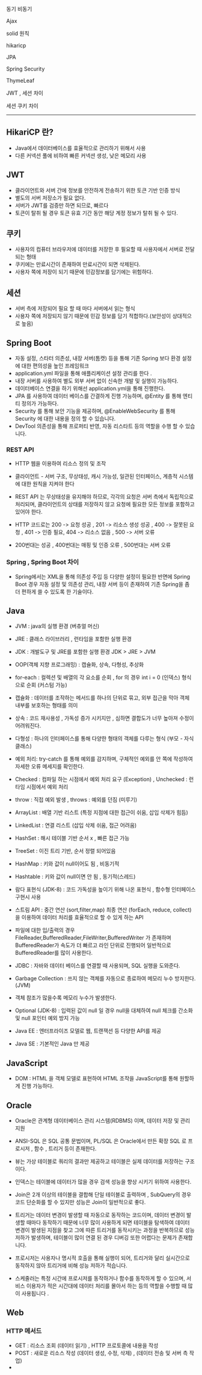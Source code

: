 동기 비동기

Ajax

solid 원칙

hikaricp

JPA

Spring Security 

ThymeLeaf


JWT , 세션 차이 

세션 쿠키 차이



---





##  HikariCP 란?
- Java에서 데이터베이스를 효율적으로 관리하기 위해서 사용 
- 다른 커넥션 풀에 비하여 빠른 커넥션 생성, 낮은 메모리 사용

##  JWT 
- 클라이언트와 서버 간에 정보를 안전하게 전송하기 위한 토큰 기반 인증 방식
- 별도의 서버 저장소가 필요 없다.
- 서버가 JWT를 검증만 하면 되므로, 빠르다
- 토큰이 탈취 될 경우 토큰 유효 기간 동안 해당 계정 정보가 탈취 될 수 있다.

##  쿠키 
- 사용자의 컴퓨터 브라우저에 데이터를 저장한 후 필요할 때 사용자에서 서버로 전달되는 형태 
- 쿠키에는 만료시간이 존재하여 만료시간이 되면 삭제된다. 
- 사용자 쪽에 저장이 되기 때문에 민감정보를 담기에는 위험하다.

##  세션 
- 서버 측에 저장되어 필요 할 때 마다 서버에서 읽는 형식 
- 사용자 쪽에 저장되지 않기 때문에 민감 정보를 담기 적합하다.(보안성이 상대적으로 높음)


##  Spring Boot 
- 자동 설정, 스타터 의존성, 내장 서버(톰캣) 등을 통해 기존 Spring 보다 환경 설정에 대한 편의성을 높인 프레임워크
- application.yml 파일을 통해 애플리케이션 설정 관리를 한다 . 
- 내장 서버를 사용하여 별도 외부 서버 없이 신속한 개발 및 실행이 가능하다.
- 데이터베이스 연결을 하기 위해선 application.yml을 통해 진행한다. 
- JPA 를 사용하여 데이터 베이스를 간결하게 진행 가능하며, \@Entity 를 통해 엔티티 정의가 가능하다.
- Security 를 통해 보안 기능을 제공하며, @EnableWebSecurity 를 통해 Security 에 대한 내용을 정의 할 수 있습니다.
- DevTool 의존성을 통해 프로퍼티 반영, 자동 리스타트 등의 역할을 수행 할 수 있습니다.

### REST API 
- HTTP 웹을 이용하여 리소스 정의 및 조작 
- 클라이언트 - 서버 구조, 무상태성, 캐시 가능성, 일관된 인터페이스, 계층적 시스템에 대한 원칙을 지켜야 한다
 
- REST API 는 무상태성을 유지해야 하므로, 각각의 요청은 서버 측에서 독립적으로 처리되며, 클라이언트의 상태를 저장하지 않고 요청에 필요한 모든 정보를 포함하고 있어야 한다.
- HTTP 코드로는 200 -> 요청 성공 , 201 -> 리소스 생성 성공 , 400 -> 잘못된 요청 , 401 -> 인증 필요, 404 -> 리소스 없음 , 500 -> 서버 오류 
- 200번대는 성공 , 400번대는 매핑 및 인증 오류 , 500번대는 서버 오류 
### Spring , Spring Boot 차이 
- Spring에서는 XML을 통해 의존성 주입 등 다양한 설정이 필요한 반면에 Spring Boot 경우 자동 설정 및 의존성 관리, 내장 서버 등이 존재하여 기존 Spring을 좀 더 편하게 쓸 수 있도록 한  기술이다.
##  Java
- JVM : java의 실행 환경 (버츄얼 머신)
- JRE : 클래스 라이브러리 , 런타임을 포함한 실행 환경
- JDK : 개발도구 및 JRE를 포함한 실행 환경 
JDK > JRE > JVM 

- OOP(객체 지향 프로그래밍) : 캡슐화, 상속, 다형성, 추상화 

- for-each : 컬렉션 및 배열의 각 요소를 순회 , for 의 경우 int i = 0 (인덱스) 형식으로 순회 (커스텀 가능)

- 캡슐화 : 데이터를 조작하는 메서드를 하나의 단위로 묶고, 외부 접근을 막아 객체 내부를 보호하는 형태를 의미 
- 상속 : 코드 재사용성 , 가독성 증가 시키지만 , 심하면 결합도가 너무 높아져 수정이 어려워진다.
- 다형성 : 하나의 인터페이스를 통해 다양한 형태의 객체를 다루는 형식 (부모 - 자식 클래스)

- 예외 처리: try-catch 를 통해 예외를 감지하며, 구체적인 예외를 안 쪽에 작성하여 자세한 오류 메세지를 확인한다.
- Checked : 컴파일 하는 시점에서 예외 처리 요구 (Exception) , Unchecked : 런타임 시점에서 예외 처리
- throw : 직접 예외 발생 , throws : 예외를 던짐 (미루기)

- ArrayList : 배열 기반 리스트 (특정 지점에 대한 접근이 쉬움, 삽입 삭제가 힘듬)
- LinkedList : 연결 리스트 (삽입 삭제 쉬움, 접근 어려움)

- HashSet : 해시 테이블 기반 순서 x , 빠른 접근 가능
- TreeSet : 이진 트리 기반, 순서 정렬 되어있음

- HashMap : 키와 값이 null이어도 됨 , 비동기적 
- Hashtable : 키와 값이 null이면 안 됨 , 동기적(스레드)

- 람다 표현식 (JDK-8) : 코드 가독성을 높이기 위해 나온 표현식 , 함수형 인터페이스 구현시 사용 
- 스트림 API : 중간 연산 (sort,filter,map) 최종 연산 (forEach, reduce, collect)을 이용하여 데이터 처리를 효율적으로 할 수 있게 하는 API

- 파일에 대한 입/출력의 경우 FileReader,BufferedReader,FileWriter,BufferedWriter 가 존재하며 BufferedReader가 속도가 더 빠르고 라인 단위로 진행되어 일반적으로 BufferedReader를 많이 사용한다. 

- JDBC : 자바와 데이터 베이스를 연결할 때 사용되며, SQL 실행을 도와준다.

- Garbage Collection : 쓰지 않는 객체를 자동으로 종료하여 메모리 누수 방지한다. (JVM)
- 객체 참조가 많을수록 메모리 누수가 발생한다.

- Optional (JDK-8) : 입력된 값이 null 일 경우 null을 대체하여 null 체크를 간소화 및 null 포인터 예외 방지 가능

- Java EE : 엔터프라이즈 모델로 웹, 트랜잭션 등 다양한 API를 제공 
- Java SE : 기본적인 Java 만 제공

##  JavaScript 
- DOM : HTML 을 객체 모델로 표현하여 HTML 조작을 JavaScript를 통해 원할하게 진행 가능하다.


## Oracle
- Oracle은 관계형 데이터베이스 관리 시스템(RDBMS) 이며, 데이터 저장 및 관리 지원 
- ANSI-SQL 은 SQL 공통 문법이며, PL/SQL 은 Oracle에서 만든 확장 SQL 로 프로시저 , 함수 , 트리거 등이 존재한다. 

- 뷰는 가상 테이블로 쿼리의 결과만 제공하고 테이블은 실제 데이터를 저장하는 구조이다.

- 인덱스는 테이블에 데이터가 많을 경우 검색 성능을 향상 시키기 위하여 사용한다.

- Join은 2개 이상의 테이블을 결합해 단일 테이블로 출력하며 , SubQuery의 경우 코드 단순화를 할 수 있지만 성능은 Join이 일반적으로 좋다.

- 트리거는 데이터 변경이 발생할 때 자동으로 동작하는 코드이며, 데이터 변경이 발생할 때마다 동작하기 때문에 너무 많이 사용하게 되면 테이블을 탐색하여 데이터 변경이 발생된 지점을 찾고 그에 따른 트리거를 동작시키는 과정을 반복하므로 성능 저하가 발생하며, 테이블이 많이 연결 된 경우 디버깅 또한 어렵다는 문제가 존재합니다. 

- 프로시저는 사용자나 명시적 호출을 통해 실행이 되어, 트리거와 달리 실시간으로 동작하지 않아 트리거에 비해 성능 저하가 적습니다.

- 스케줄러는 특정 시간에 프로시저를 동작하거나 함수를 동작하게 할 수 있으며, 서비스 이용자가 적은 시간대에 데이터 처리를 몰아서 하는 등의 역할을 수행할 때 많이 사용됩니다 . 

## Web
### HTTP 메서드
- GET : 리소스 조회 (데이터 읽기) , HTTP 프로토콜에 내용을 작성 
- POST : 새로운 리소스 작성 (데이터 생성, 수정, 삭제) , (데이터 전송 및 서버 측 작업)
- 
